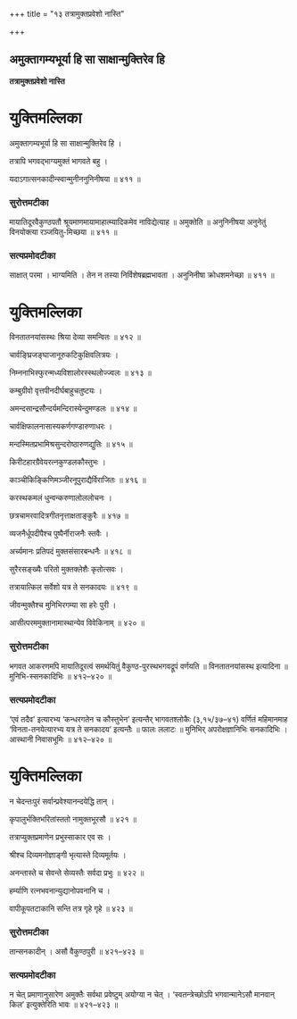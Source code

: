 +++
title = "१३ तत्रामुक्तप्रवेशो नास्ति"

+++


## अमुक्तागम्यभूर्या हि सा साक्षान्मुक्तिरेव हि

**तत्रामुक्तप्रवेशो नास्ति**

# **युक्तिमल्लिका**

अमुक्तागम्यभूर्या हि सा साक्षान्मुक्तिरेव हि ।

तत्रापि भगवद्भाग्यमुक्तं भागवते बहु ।

यदाऽगात्सनकादीन्स्वान्मुनीननुनिनीषया ॥ ४११ ॥

### **सुरोत्तमटीका**

मायातिदूरवैकुण्ठपतौ श्रूयमाणमायामाहात्म्यादिकमेव नाविद्येत्याह ॥ अमुक्तेति ॥ अनुनिनीषया अनुनेतुं विनयोक्त्या रञ्जयितु-मिच्छया ॥ ४११ ॥

### **सत्यप्रमोदटीका**

साक्षात् परमा । भाग्यमिति । तेन न तस्या निर्विशेषब्रह्मभावता । अनुनिनीषा क्रोधशमनेच्छा ॥ ४११ ॥

# **युक्तिमल्लिका**

विनतातनयांसस्थः श्रिया देव्या समन्वितः ॥ ४१२ ॥

चार्वङ्घ्रिजङ्घाजानूरुकटिकुक्षिवलित्रयः ।

निम्ननाभिस्फुरन्मध्यविशालोरस्स्थलोज्ज्वलः ॥ ४१३ ॥

कम्बुग्रीवो वृत्तपीनदीर्घबाहुचतुष्टयः ।

अमन्दसान्द्रसौन्दर्यमन्दिरास्येन्दुमण्डलः ॥ ४१४ ॥

चार्वक्षिफालनासास्यकर्णगण्डारुणाधरः ।

मन्दस्मितप्रभामिश्रसुन्दरोष्ठारुणद्युतिः ॥ ४१५ ॥

किरीटहारग्रैवेयरत्नकुण्डलकौस्तुभः ।

काञ्चीकिङ्किणिमञ्जीरनूपुराद्यैर्विराजितः ॥ ४१६ ॥

करस्थकमलं धुन्वन्करुणालोललोचनः ।

छत्रचामरवादित्रगीतनृत्ताक्षताङ्कुरैः ॥ ४१७ ॥

व्यजनैर्धूपदीपैश्च पुष्पैर्नीराजनैः स्तवैः ।

अर्च्यमानः प्रतिपदं मुक्तसंसारबन्धनैः ॥ ४१८ ॥

सुरैरसङ्ख्यैः परितो मुक्तक्लेशैः कृतोत्सवः ।

तत्रायात्किल सर्वेशो यत्र ते सनकादयः ॥ ४१९ ॥

जीवन्मुक्तैश्च मुनिभिरगम्या सा हरेः पुरी ।

आसीत्परममुक्तानामास्थान्येव विवेकिनाम् ॥ ४२० ॥

### **सुरोत्तमटीका**

भगवत आकरणमपि मायातिदूरत्वं समर्थयितुं वैकुण्ठ-पुरस्थभगवद्रूपं वर्णयति ॥ विनतातनयांसस्थ इत्यादिना ॥ मुनिभि-स्सनकादिभिः ॥ ४१२–४२० ॥

### **सत्यप्रमोदटीका**

‘एवं तदैव’ इत्यारभ्य ‘कन्धरगतेन च कौस्तुभेन’ इत्यन्तैर् भागवतश्लोकैः (३,१५/३७–४१) वर्णितं महिमानमाह ‘विनता-तनयेत्यारभ्य यत्र ते सनकादय’ इत्यन्तैः ॥ फालः ललाटः ॥ मुनिभिर् अपरोक्षज्ञानिभिः सनकादिभिः । आस्थानी निवासभूमिः ॥ ४१२–४२० ॥

# **युक्तिमल्लिका**

न चेदन्तःपुरं सर्वान्प्रवेश्यानन्दयेद्धि तान् ।

कृपालुर्भक्तिभरितांस्ततो नामुक्तभूरसौ ॥ ४२१ ॥

तत्राप्युक्तप्रमाणेन प्रभुस्साकार एव सः ।

श्रीश्च दिव्यमनोज्ञाङ्गी भृत्यास्ते दिव्यमूर्तयः ।

अनन्तास्ते च सेवन्ते सेव्यस्तैः सर्वदा प्रभुः ॥ ४२२ ॥

हर्म्याणि रत्नभवनान्युद्यानोपवनानि च ।

वापीकूपतटाकानि सन्ति तत्र गृहे गृहे ॥ ४२३ ॥

### **सुरोत्तमटीका**

तान्सनकादीन् । असौ वैकुण्ठपुरी ॥ ४२१–४२३ ॥

### **सत्यप्रमोदटीका**

न चेत् प्रमाणानुसारेण अमुक्तैः सर्वथा प्रवेष्टुम् अयोग्या न चेत् । ‘स्वतन्त्रेच्छोऽपि भगवान्मानेऽसौ मानवान् किल’ इत्युक्तेरिति भावः ॥ ४२१–४२३ ॥

